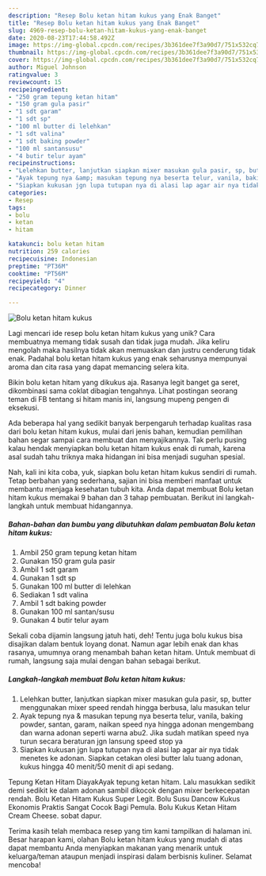 ```yaml
---
description: "Resep Bolu ketan hitam kukus yang Enak Banget"
title: "Resep Bolu ketan hitam kukus yang Enak Banget"
slug: 4969-resep-bolu-ketan-hitam-kukus-yang-enak-banget
date: 2020-08-23T17:44:58.492Z
image: https://img-global.cpcdn.com/recipes/3b361dee7f3a90d7/751x532cq70/bolu-ketan-hitam-kukus-foto-resep-utama.jpg
thumbnail: https://img-global.cpcdn.com/recipes/3b361dee7f3a90d7/751x532cq70/bolu-ketan-hitam-kukus-foto-resep-utama.jpg
cover: https://img-global.cpcdn.com/recipes/3b361dee7f3a90d7/751x532cq70/bolu-ketan-hitam-kukus-foto-resep-utama.jpg
author: Miguel Johnson
ratingvalue: 3
reviewcount: 15
recipeingredient:
- "250 gram tepung ketan hitam"
- "150 gram gula pasir"
- "1 sdt garam"
- "1 sdt sp"
- "100 ml butter di lelehkan"
- "1 sdt valina"
- "1 sdt baking powder"
- "100 ml santansusu"
- "4 butir telur ayam"
recipeinstructions:
- "Lelehkan butter, lanjutkan siapkan mixer masukan gula pasir, sp, butter menggunakan mixer speed rendah hingga berbusa, lalu masukan telur"
- "Ayak tepung nya &amp; masukan tepung nya beserta telur, vanila, baking powder, santan, garam, naikan speed nya hingga adonan mengembang dan warna adonan seperti warna abu2. Jika sudah matikan speed nya turun secara beraturan jgn lansung speed stop ya"
- "Siapkan kukusan jgn lupa tutupan nya di alasi lap agar air nya tidak menetes ke adonan. Siapkan cetakan olesi butter lalu tuang adonan, kukus hingga 40 menit/50 menit di api sedang."
categories:
- Resep
tags:
- bolu
- ketan
- hitam

katakunci: bolu ketan hitam 
nutrition: 259 calories
recipecuisine: Indonesian
preptime: "PT36M"
cooktime: "PT56M"
recipeyield: "4"
recipecategory: Dinner

---
```



![Bolu ketan hitam kukus](https://img-global.cpcdn.com/recipes/3b361dee7f3a90d7/751x532cq70/bolu-ketan-hitam-kukus-foto-resep-utama.jpg)

Lagi mencari ide resep bolu ketan hitam kukus yang unik? Cara membuatnya memang tidak susah dan tidak juga mudah. Jika keliru mengolah maka hasilnya tidak akan memuaskan dan justru cenderung tidak enak. Padahal bolu ketan hitam kukus yang enak seharusnya mempunyai aroma dan cita rasa yang dapat memancing selera kita.

Bikin bolu ketan hitam yang dikukus aja. Rasanya legit banget ga seret, dikombinasi sama coklat dibagian tengahnya. Lihat postingan seorang teman di FB tentang si hitam manis ini, langsung mupeng pengen di eksekusi.

Ada beberapa hal yang sedikit banyak berpengaruh terhadap kualitas rasa dari bolu ketan hitam kukus, mulai dari jenis bahan, kemudian pemilihan bahan segar sampai cara membuat dan menyajikannya. Tak perlu pusing kalau hendak menyiapkan bolu ketan hitam kukus enak di rumah, karena asal sudah tahu triknya maka hidangan ini bisa menjadi suguhan spesial.


Nah, kali ini kita coba, yuk, siapkan bolu ketan hitam kukus sendiri di rumah. Tetap berbahan yang sederhana, sajian ini bisa memberi manfaat untuk membantu menjaga kesehatan tubuh kita. Anda dapat membuat Bolu ketan hitam kukus memakai 9 bahan dan 3 tahap pembuatan. Berikut ini langkah-langkah untuk membuat hidangannya.

<!--inarticleads1-->

##### Bahan-bahan dan bumbu yang dibutuhkan dalam pembuatan Bolu ketan hitam kukus:

1. Ambil 250 gram tepung ketan hitam
1. Gunakan 150 gram gula pasir
1. Ambil 1 sdt garam
1. Gunakan 1 sdt sp
1. Gunakan 100 ml butter di lelehkan
1. Sediakan 1 sdt valina
1. Ambil 1 sdt baking powder
1. Gunakan 100 ml santan/susu
1. Gunakan 4 butir telur ayam


Sekali coba dijamin langsung jatuh hati, deh! Tentu juga bolu kukus bisa disajikan dalam bentuk loyang donat. Namun agar lebih enak dan khas rasanya, umumnya orang menambah bahan ketan hitam. Untuk membuat di rumah, langsung saja mulai dengan bahan sebagai berikut. 

<!--inarticleads2-->

##### Langkah-langkah membuat Bolu ketan hitam kukus:

1. Lelehkan butter, lanjutkan siapkan mixer masukan gula pasir, sp, butter menggunakan mixer speed rendah hingga berbusa, lalu masukan telur
1. Ayak tepung nya &amp; masukan tepung nya beserta telur, vanila, baking powder, santan, garam, naikan speed nya hingga adonan mengembang dan warna adonan seperti warna abu2. Jika sudah matikan speed nya turun secara beraturan jgn lansung speed stop ya
1. Siapkan kukusan jgn lupa tutupan nya di alasi lap agar air nya tidak menetes ke adonan. Siapkan cetakan olesi butter lalu tuang adonan, kukus hingga 40 menit/50 menit di api sedang.


Tepung Ketan Hitam DiayakAyak tepung ketan hitam. Lalu masukkan sedikit demi sedikit ke dalam adonan sambil dikocok dengan mixer berkecepatan rendah. Bolu Ketan Hitam Kukus Super Legit. Bolu Susu Dancow Kukus Ekonomis Praktis Sangat Cocok Bagi Pemula. Bolu Kukus Ketan Hitam Cream Cheese. sobat dapur. 

Terima kasih telah membaca resep yang tim kami tampilkan di halaman ini. Besar harapan kami, olahan Bolu ketan hitam kukus yang mudah di atas dapat membantu Anda menyiapkan makanan yang menarik untuk keluarga/teman ataupun menjadi inspirasi dalam berbisnis kuliner. Selamat mencoba!
